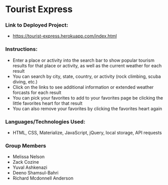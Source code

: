 # Tourist Express

### Link to Deployed Project:
* https://tourist-express.herokuapp.com/index.html

### Instructions:
* Enter a place or activity into the search bar to show popular tourism results for that place or activity, as well as the current weather for each result
* You can search by city, state, country, or activity (rock climbing, scuba diving, etc.)
* Click on the links to see additional information or extended weather forcasts for each result
* You can pick your favorites to add to your favorites page be clicking the little favorites heart for that result
* You can also remove your favorites by clicking the favorites heart again


### Languages/Technologies Used:
* HTML, CSS, Materialize, JavaScript, jQuery, local storage, API requests


### Group Members
* Melissa Nelson
* Zack Cozine
* Yuval Ashkenazi
* Deeno Shamsul-Bahri
* Richard Mcdonnell Anderson
